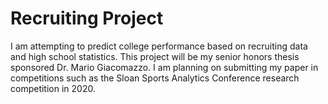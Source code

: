 # Recruiting Project #
I am attempting to predict college performance based on recruiting data and high school statistics.
This project will be my senior honors thesis sponsored Dr. Mario Giacomazzo.
I am planning on submitting my paper in competitions such as the Sloan Sports Analytics Conference research competition in 2020.
